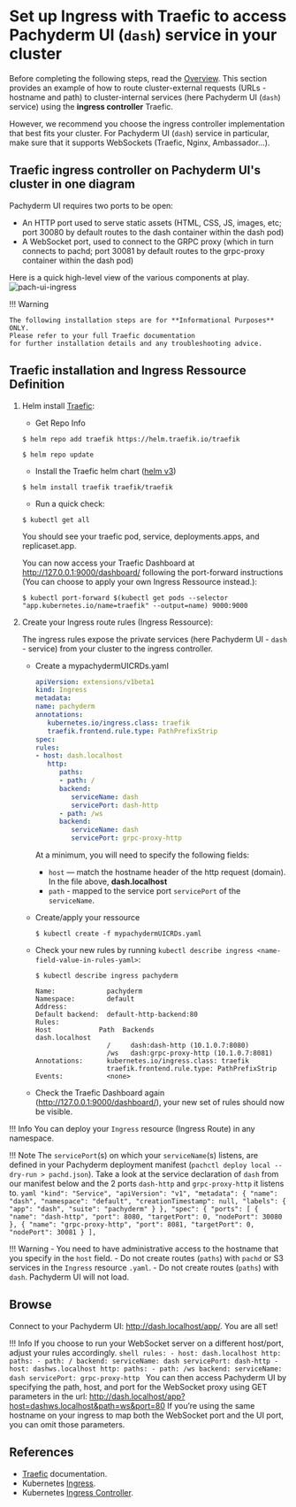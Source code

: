 # Set up Ingress with Traefic to access Pachyderm UI (`dash`) service in your cluster 

Before completing the following steps, read the [Overview](../index).
This section provides an example of how to route
cluster-external requests (URLs - hostname and path) to cluster-internal services
(here Pachyderm UI (`dash`) service) 
using the **ingress controller** Traefic.
 
However, we recommend you choose the ingress controller
implementation that best fits your cluster.
For Pachyderm UI (`dash`) service in particular,
make sure that it supports WebSockets (Traefic, Nginx, Ambassador...).

## Traefic ingress controller on Pachyderm UI's cluster in one diagram
Pachyderm UI requires two ports to be open:

- An HTTP port used to serve static assets 
(HTML, CSS, JS, images, etc; port 30080 by default routes to the dash container within the dash pod)
- A WebSocket port, used to connect to the GRPC proxy 
(which in turn connects to pachd; port 30081 by default routes to the grpc-proxy container within the dash pod)  

Here is a quick high-level view of the various components at play.
![pach-ui-ingress](../pach-ui-ingress.png)

!!! Warning 

    The following installation steps are for **Informational Purposes** ONLY. 
    Please refer to your full Traefic documentation 
    for further installation details and any troubleshooting advice.

## Traefic installation and Ingress Ressource Definition
1. Helm install [Traefic](https://github.com/traefik/traefik-helm-chart):

    - Get Repo Info
    ```shell
    $ helm repo add traefik https://helm.traefik.io/traefik
    ```
    ```shell
    $ helm repo update
    ```

    - Install the Traefic helm chart ([helm v3](https://helm.sh/docs/intro/))
    ```shell
    $ helm install traefik traefik/traefik
    ```

   - Run a quick check:
    ```shell
    $ kubectl get all 
    ```
    You should see your traefic pod, service, deployments.apps, and replicaset.app.

    You can now access your Traefic Dashboard at http://127.0.0.1:9000/dashboard/ following the port-forward instructions (You can choose to apply your own Ingress Ressource instead.):
    ```shell
    $ kubectl port-forward $(kubectl get pods --selector "app.kubernetes.io/name=traefik" --output=name) 9000:9000
    ```

1. Create your Ingress route rules (Ingress Ressource):

    The ingress rules expose the private services
    (here Pachyderm UI - `dash` - service) 
    from your cluster to the ingress controller.

    - Create a mypachydermUICRDs.yaml
      ```yaml
      apiVersion: extensions/v1beta1
      kind: Ingress
      metadata:
      name: pachyderm
      annotations:
         kubernetes.io/ingress.class: traefik
         traefik.frontend.rule.type: PathPrefixStrip
      spec:
      rules:
      - host: dash.localhost
         http:
            paths:
            - path: /
            backend:
               serviceName: dash
               servicePort: dash-http
            - path: /ws
            backend:
               serviceName: dash
               servicePort: grpc-proxy-http
      ```

         At a minimum, you will need to specify the following fields:

         - `host` — match the hostname header of the http request (domain).  In the file above,  **dash.localhost** 
         - `path` - mapped to the service port `servicePort` of the `serviceName`. 

   - Create/apply your ressource
      ```shell
      $ kubectl create -f mypachydermUICRDs.yaml
      ```
      
   - Check your new rules by running `kubectl describe ingress <name-field-value-in-rules-yaml>`:
      ```shell
      $ kubectl describe ingress pachyderm
      ```
      ```
      Name:             pachyderm
      Namespace:        default
      Address:
      Default backend:  default-http-backend:80 
      Rules:
      Host            Path  Backends
      dash.localhost
                        /     dash:dash-http (10.1.0.7:8080)
                        /ws   dash:grpc-proxy-http (10.1.0.7:8081)
      Annotations:      kubernetes.io/ingress.class: traefik
                        traefik.frontend.rule.type: PathPrefixStrip
      Events:           <none>
      ```
       
   - Check the Traefic Dashboard again (http://127.0.0.1:9000/dashboard/), your new set of rules should now be visible.

!!! Info
       You can deploy your `Ingress` resource (Ingress Route) in any namespace.

!!! Note
       The `servicePort`(s) on which your `serviceName`(s) listens,
       are defined in your Pachyderm deployment manifest (`pachctl deploy local --dry-run > pachd.json`).
       Take a look at the service declaration of `dash` from our manifest below
       and the 2 ports `dash-http` and `grpc-proxy-http` it listens to.
      ```yaml
         "kind": "Service",
         "apiVersion": "v1",
         "metadata": {
            "name": "dash",
            "namespace": "default",
            "creationTimestamp": null,
            "labels": {
               "app": "dash",
               "suite": "pachyderm"
            }
         },
         "spec": {
            "ports": [
               {
               "name": "dash-http",
               "port": 8080,
               "targetPort": 0,
               "nodePort": 30080
               },
               {
               "name": "grpc-proxy-http",
               "port": 8081,
               "targetPort": 0,
               "nodePort": 30081
               }
            ],
      ```      

 
!!! Warning
      - You need to have administrative access to the hostname that you
      specify in the `host` field.
      - Do not create routes (`paths`) with `pachd` or S3 services
      in the `Ingress` resource `.yaml`.
      - Do not create routes (`paths`) with `dash`.
      Pachyderm UI will not load.


## Browse
Connect to your Pachyderm UI: http://dash.localhost/app/. You are all set!

!!! Info
      If you choose to run your WebSocket server on a different host/port, adjust your rules accordingly.
      ```shell
      rules:
      - host: dash.localhost
         http:
            paths:
            - path: /
            backend:
               serviceName: dash
               servicePort: dash-http
      - host: dashws.localhost
         http:
            paths:
            - path: /ws
            backend:
               serviceName: dash
               servicePort: grpc-proxy-http
      ``` 
       You can then access Pachyderm UI by specifying the path, host, and port for the WebSocket proxy
       using GET parameters in the url: http://dash.localhost/app?host=dashws.localhost&path=ws&port=80
       If you’re using the same hostname on your ingress to map both the WebSocket port and the UI port,
       you can omit those parameters.

## References
* [Traefic](https://doc.traefik.io/traefik/v1.7/user-guide/kubernetes/) documentation.
* Kubernetes [Ingress](https://kubernetes.io/docs/concepts/services-networking/ingress/).
* Kubernetes [Ingress Controller](https://kubernetes.io/docs/concepts/services-networking/ingress-controllers/).



